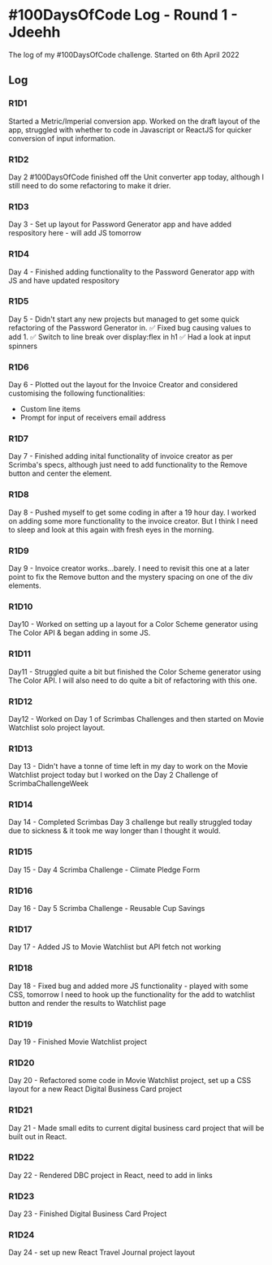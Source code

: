 # #100DaysOfCode Log - Round 1 - Jdeehh

The log of my #100DaysOfCode challenge. Started on 6th April 2022
## Log

### R1D1 
Started a Metric/Imperial conversion app. Worked on the draft layout of the app, struggled with whether to code in Javascript or ReactJS for quicker conversion of input information.

### R1D2
Day 2 #100DaysOfCode finished off the Unit converter app today, although I still need to do some refactoring to make it drier.

### R1D3
Day 3 - Set up layout for Password Generator app and have added respository here - will add JS tomorrow

### R1D4
Day 4 - Finished adding functionality to the Password Generator app with JS and have updated respository

### R1D5
Day 5 - Didn't start any new projects but managed to get some quick refactoring of the Password Generator in.
✅ Fixed bug causing values to add 1.
✅ Switch to line break over display:flex in h1
✅ Had a look at input spinners

### R1D6
Day 6 - Plotted out the layout for the Invoice Creator and considered customising the following functionalities:
- Custom line items
- Prompt for input of receivers email address

### R1D7
Day 7 - Finished adding inital functionality of invoice creator as per Scrimba's specs, although just need to add functionality to the Remove button and center the element.

### R1D8
Day 8 - Pushed myself to get some coding in after a 19 hour day. I worked on adding some more functionality to the invoice creator. But I think I need to sleep and look at this again with fresh eyes in the morning.

### R1D9
Day 9 - Invoice creator works...barely. I need to revisit this one at a later point to fix the Remove button and the mystery spacing on one of the div elements.

### R1D10
Day10 - Worked on setting up a layout for a Color Scheme generator using The Color API & began adding in some JS.

### R1D11
Day11 - Struggled quite a bit but finished the Color Scheme generator using The Color API. I will also need to do quite a bit of refactoring with this one.

### R1D12

Day12 - Worked on Day 1 of Scrimbas Challenges and then started on Movie Watchlist solo project layout.

### R1D13

Day 13 -  Didn't have a tonne of time left in my day to work on the Movie Watchlist project today but I worked on the Day 2 Challenge of ScrimbaChallengeWeek

### R1D14

Day 14 - Completed Scrimbas Day 3 challenge but really struggled today due to sickness & it took me way longer than I thought it would.

### R1D15

Day 15 - Day 4 Scrimba Challenge - Climate Pledge Form

### R1D16

Day 16 - Day 5 Scrimba Challenge - Reusable Cup Savings

### R1D17

Day 17 - Added JS to Movie Watchlist but API fetch not working

### R1D18

Day 18 - Fixed bug and added more JS functionality - played with some CSS, tomorrow I need to hook up the functionality for the add to watchlist button and render the results to Watchlist page


### R1D19
Day 19 - Finished Movie Watchlist project

### R1D20
Day 20 - Refactored some code in Movie Watchlist project, set up a CSS layout for a new React Digital Business Card project

### R1D21
Day 21 - Made small edits to current digital business card project that will be built out in React.

### R1D22
Day 22 - Rendered DBC project in React, need to add in links

### R1D23
Day 23 - Finished Digital Business Card Project

### R1D24
Day 24 -  set up new React Travel Journal project layout
